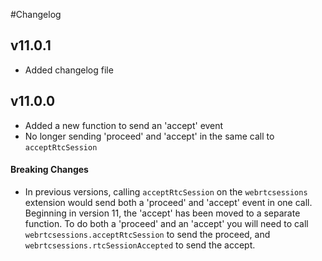 #Changelog

## v11.0.1
* Added changelog file

## v11.0.0
* Added a new function to send an 'accept' event
* No longer sending 'proceed' and 'accept' in the same call to `acceptRtcSession`

#### Breaking Changes
* In previous versions, calling `acceptRtcSession` on the `webrtcsessions` extension would send both a 'proceed' and 'accept' event in one call.  Beginning in version 11, the 'accept' has been moved to a separate function.  To do both a 'proceed' and an 'accept' you will need to call `webrtcsessions.acceptRtcSession` to send the proceed, and `webrtcsessions.rtcSessionAccepted` to send the accept.